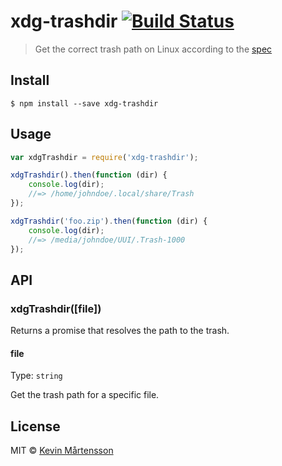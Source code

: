 # xdg-trashdir [![Build Status](http://img.shields.io/travis/kevva/xdg-trashdir.svg?style=flat)](https://travis-ci.org/kevva/xdg-trashdir)

> Get the correct trash path on Linux according to the [spec](http://www.ramendik.ru/docs/trashspec.html)


## Install

```
$ npm install --save xdg-trashdir
```


## Usage

```js
var xdgTrashdir = require('xdg-trashdir');

xdgTrashdir().then(function (dir) {
	console.log(dir);
	//=> /home/johndoe/.local/share/Trash
});

xdgTrashdir('foo.zip').then(function (dir) {
	console.log(dir);
	//=> /media/johndoe/UUI/.Trash-1000
});
```


## API

### xdgTrashdir([file])

Returns a promise that resolves the path to the trash.

#### file

Type: `string`

Get the trash path for a specific file.


## License

MIT © [Kevin Mårtensson](https://github.com/kevva)
